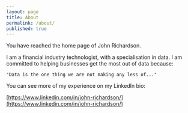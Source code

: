 ```yaml
---
layout: page
title: About
permalink: /about/
published: true
---
```


You have reached the home page of John Richardson.

I am a financial industry technologist, with a specialisation in data. I am committed to helping businesses get the most out of data because:

	"Data is the one thing we are not making any less of..."

You can see more of my experience on my LinkedIn bio:

[https://www.linkedin.com/in/john-richardson/](https://www.linkedin.com/in/john-richardson/)
